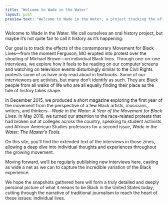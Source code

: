 ```yaml
---
title: "Welcome to Wade in the Water"
layout: post
preview-text: "Welcome to Wade in the Water, a project tracking the effects of the Movement for Black Lives on individual Black lives."
---
```

Welcome to Wade in the Water. We call ourselves an oral history project, but maybe it’s not quite fair to call it history as it’s happening.

Our goal is to track the effects of the contemporary Movement for Black Lives—from the moment Ferguson, MO erupted into protest over the shooting of Michael Brown—on individual Black lives. Through one-on-one interviews, we explore how it feels to be reading on our computer screens and watching on television events disturbingly similar to the Civil Rights protests some of us have only read about in textbooks. Some of our interviewees are activists, but many don’t identify as such. They are Black people from all walks of life who are all equally finding their place as the tide of history takes shape.

In December 2015, we produced a short magazine exploring the first year of the movement from the perspective of a few Black artists, musicians, writers, and thinkers—*Wade in the Water: A Year of the Movement for Black Lives.* In May 2016, we turned our attention to the race-related protests that had broken out at colleges across the country, speaking to student activists and African-American Studies professors for a second issue, *Wade in the Water: The Master’s Tools.*

On this site, you’ll find the extended text of the interviews in those zines, allowing a deep dive into individual thoughts and experiences throughout the growing movement.

Moving forward, we’ll be regularly publishing new interviews here, casting as wide a net as we can to capture the incredible variation of the Black experience.

We hope the snapshots gathered here will form a truly detailed and deeply personal picture of what it means to be Black in the United States today, cutting through the narrative of traditional journalism to reach the heart of these issues: individual lives.
